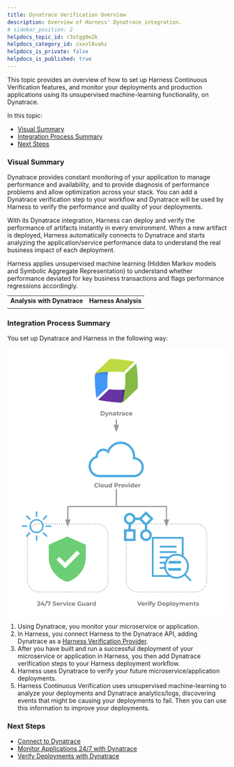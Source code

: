 ```yaml
---
title: Dynatrace Verification Overview
description: Overview of Harness' Dynatrace integration.
# sidebar_position: 2
helpdocs_topic_id: r3xtgg0e2k
helpdocs_category_id: zxxvl8vahz
helpdocs_is_private: false
helpdocs_is_published: true
---
```


This topic provides an overview of how to set up Harness Continuous Verification features, and monitor your deployments and production applications using its unsupervised machine-learning functionality, on Dynatrace.

In this topic:

* [Visual Summary](#visual_summary)
* [Integration Process Summary](#integration_process_summary)
* [Next Steps](#next_steps)

### Visual Summary

Dynatrace provides constant monitoring of your application to manage performance and availability, and to provide diagnosis of performance problems and allow optimization across your stack. You can add a Dynatrace verification step to your workflow and Dynatrace will be used by Harness to verify the performance and quality of your deployments.

With its Dynatrace integration, Harness can deploy and verify the performance of artifacts instantly in every environment. When a new artifact is deployed, Harness automatically connects to Dynatrace and starts analyzing the application/service performance data to understand the real business impact of each deployment.

Harness applies unsupervised machine learning (Hidden Markov models and Symbolic Aggregate Representation) to understand whether performance deviated for key business transactions and flags performance regressions accordingly.



|  |  |
| --- | --- |
| **Analysis with Dynatrace** | **Harness Analysis** |
|  |  |

### Integration Process Summary

You set up Dynatrace and Harness in the following way:

![](./static/dynatrace-verification-overview-37.png)

1. Using Dynatrace, you monitor your microservice or application.
2. In Harness, you connect Harness to the Dynatrace API, adding Dynatrace as a [Harness Verification Provider](https://docs.harness.io/article/myw4h9u05l-verification-providers-list).
3. After you have built and run a successful deployment of your microservice or application in Harness, you then add Dynatrace verification steps to your Harness deployment workflow.
4. Harness uses Dynatrace to verify your future microservice/application deployments.
5. Harness Continuous Verification uses unsupervised machine-learning to analyze your deployments and Dynatrace analytics/logs, discovering events that might be causing your deployments to fail. Then you can use this information to improve your deployments.

### Next Steps

* [Connect to Dynatrace](../../dynatrace-verification/1-dynatrace-connection-setup.md)
* [Monitor Applications 24/7 with Dynatrace](../../dynatrace-verification/2-24-7-service-guard-for-dynatrace.md)
* [Verify Deployments with Dynatrace](../../dynatrace-verification/3-verify-deployments-with-dynatrace.md)

